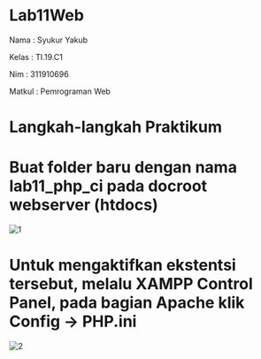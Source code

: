 # Lab11Web
Nama   : Syukur Yakub

Kelas  : TI.19.C1

Nim    : 311910696

Matkul : Pemrograman Web

# Langkah-langkah Praktikum
# Buat folder baru dengan nama lab11_php_ci pada docroot webserver (htdocs)
![1](https://user-images.githubusercontent.com/56242226/122332640-f1794a00-cf60-11eb-905a-3511bc253c3f.PNG)

# Untuk mengaktifkan ekstentsi tersebut, melalu XAMPP Control Panel, pada bagian Apache klik Config -> PHP.ini
![2](https://user-images.githubusercontent.com/56242226/122332673-07870a80-cf61-11eb-930f-da3cff7b949f.png)
# 




